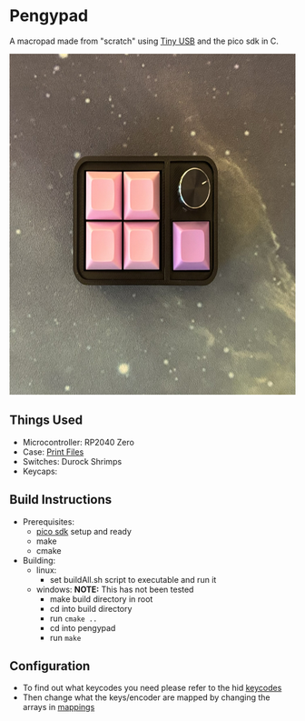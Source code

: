 # Pengypad

A macropad made from "scratch" using [Tiny USB](https://github.com/hathach/tinyusb) and the pico sdk in C.

<div style="text-align: center;">
    <img src="./docs/IMG_3721.jpg" alt="Pengypad" height="600"/>
</div>

## Things Used

+ Microcontroller: RP2040 Zero  
+ Case: [Print Files](/printFiles/)
+ Switches: Durock Shrimps
+ Keycaps:

## Build Instructions

+ Prerequisites:
  + [pico sdk](https://datasheets.raspberrypi.com/pico/getting-started-with-pico.pdf#page=7) setup and ready
  + make  
  + cmake
+ Building:
  + linux:
    + set buildAll.sh script to executable and run it
  + windows:
        **NOTE:** This has not been tested
    + make build directory in root
    + cd into build directory
    + run ```cmake ..```
    + cd into pengypad
    + run ```make```

## Configuration  

+ To find out what keycodes you need please refer to the hid [keycodes](https://github.com/hathach/tinyusb/blob/cfbdc44a8d099240ad5ef208bd639487c2f28153/src/class/hid/hid.h#L370)
+ Then change what the keys/encoder are mapped by changing the arrays in [mappings](src/mappings.h)
